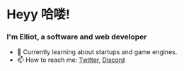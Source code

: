 # Heyy 哈喽!
### I'm Elliot, a software and web developer
- 👀 Currently learning about startups and game engines.
- 📫 How to reach me: [Twitter](https://twitter.com/robiotz), [Discord](https://discord.gg/3Pf8Xu5Kjm)
